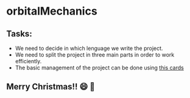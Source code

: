 # orbitalMechanics
## Tasks:
* We need to decide in which lenguage we write the project.
* We need to split the project in three main parts in order to work efficiently.
* The basic management of the project can be done using [this cards](https://github.com/AstroProjects/orbitalMechanics/projects/1)

## **Merry Christmas!!** :smile: :christmas_tree:
